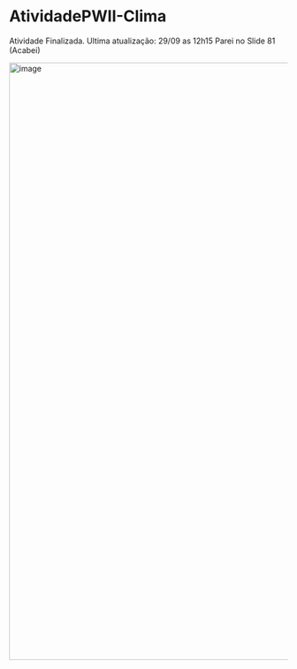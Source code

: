 # AtividadePWII-Clima
Atividade Finalizada. Ultima atualização: 29/09 as 12h15
Parei no Slide 81 (Acabei)

<img width="1920" height="1080" alt="image" src="https://github.com/user-attachments/assets/0262aed6-2592-49f7-8027-446cbdd8b313" />

